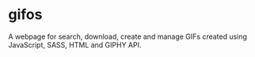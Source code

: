 # gifos

A webpage for search, download, create and manage GIFs created using JavaScript, SASS, HTML and GIPHY API.
